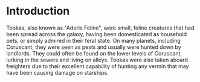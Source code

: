 # Introduction
Tookas, also known as "Adoris Feline", were small, feline creatures that had been spread across the galaxy, having been domesticated as household pets, or simply admired in their feral state.
On many planets, including Coruscant, they were seen as pests and usually were hunted down by landlords.
They could often be found on the lower levels of Coruscant, lurking in the sewers and living on alleys.
Tookas were also taken aboard freighters due to their excellent capability of hunting any vermin that may have been causing damage on starships.